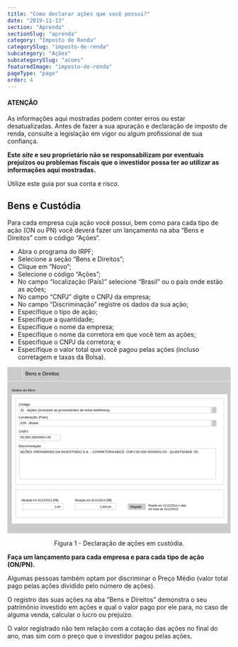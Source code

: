 ```yaml
---
title: "Como declarar ações que você possui?"
date: "2019-11-13"
section: "Aprenda"
sectionSlug: "aprenda"
category: "Imposto de Renda"
categorySlug: "imposto-de-renda"
subcategory: "Ações"
subcategorySlug: "acoes"
featuredImage: "imposto-de-renda"
pageType: "page"
order: 4
---
```


<div class="dashedBox">

<h4>ATENÇÃO</h4>

As informações aqui mostradas podem conter erros ou estar desatualizadas. Antes de fazer a sua apuração e declaração de imposto de renda, consulte a legislação em vigor ou algum profissional de sua confiança.

**Este *site* e seu proprietário não se responsabilizam por eventuais prejuízos ou problemas fiscais que o investidor possa ter ao utilizar as informações aqui mostradas.**

Utilize este guia por sua conta e risco.


</div>

## Bens e Custódia

Para cada empresa cuja ação você possui, bem como para cada tipo de ação (ON ou PN) você deverá fazer um lançamento na aba “Bens e Direitos” com o código “Ações“.

- Abra o programa do IRPF;
- Selecione a seção “Bens e Direitos”;
- Clique em “Novo”;
- Selecione o código “Ações”;
- No campo “localização (País)” selecione “Brasil” ou o país onde estão as ações;
- No campo “CNPJ” digite o CNPJ da empresa;
- No campo “Discriminação” registre os dados da sua ação;
- Especifique o tipo de ação;
- Especifique a quantidade;
- Especifique o nome da empresa;
- Especifique o nome da corretora em que você tem as ações;
- Especifique o CNPJ da corretora; e
- Especifique o valor total que você pagou pelas ações (incluso corretagem e taxas da Bolsa).





<div style="text-align:center">

<svg  viewBox="0 0 313.9 233.6">
<style type="text/css">
	.st0{fill:#CBCBCB;}
	.st1{fill:#FFFFFF;}
	.st2{fill:none;stroke:#FFFFFF;stroke-width:0.5;stroke-miterlimit:10;}
	.st3{fill:none;stroke:#CBCBCB;stroke-width:0.5;stroke-miterlimit:10;}
	.st4{font-family:'Arial';}
	.st5{font-size:7px;}
	.st6{font-size:5px;}
	.st7{font-size:4px;}
</style>
<g id="fundo_cinza">
	<rect id="XMLID_54_" class="st0" width="313.9" height="233.6"/>
</g>
<g id="fundo_branco">
	<rect id="XMLID_53_" x="6.1" y="38.4" class="st1" width="303.3" height="181.6"/>
	<line id="XMLID_52_" class="st2" x1="317.5" y1="20.1" x2="-3.2" y2="20.1"/>
	<line id="XMLID_51_" class="st2" x1="21.3" y1="20.1" x2="21.3" y2="-2.1"/>
</g>
<g id="bordas">
	<rect id="XMLID_50_" x="11.5" y="43.7" class="st3" width="293.1" height="121.5"/>
	<rect id="XMLID_49_" x="16.9" y="56.3" class="st3" width="269.2" height="8.7"/>
	<rect id="XMLID_48_" x="16.9" y="74.7" class="st3" width="269.2" height="8.7"/>
	<rect id="XMLID_38_" x="16.9" y="114.7" class="st3" width="276.3" height="42.4"/>
	<rect id="XMLID_37_" x="21.3" y="191.6" class="st3" width="57.2" height="8.7"/>
	<rect id="XMLID_36_" x="95.3" y="191.6" class="st3" width="57.2" height="8.7"/>
	<rect id="XMLID_55_" x="11.5" y="172.5" class="st3" width="293.1" height="38.7"/>
	<rect id="XMLID_58_" x="16.9" y="95" class="st3" width="57.4" height="8.7"/>
</g>
<g id="botões">
	<rect id="XMLID_17_" x="287.2" y="56.3" class="st0" width="6.9" height="8.7"/>
	<rect id="XMLID_3_" x="287.2" y="74.7" class="st0" width="6.9" height="8.7"/>
	<rect id="XMLID_35_" x="169.3" y="191.9" class="st0" width="25.2" height="8.7"/>
</g>
<g id="texto">
	<text id="XMLID_34_" transform="matrix(1 0 0 1 25.2942 11.7102)" class="st4 st5">Bens e Direitos</text>
	<text id="XMLID_33_" transform="matrix(1 0 0 1 6.1706 34.3626)" class="st4 st6">Dados do Bem</text>
	<text id="XMLID_32_" transform="matrix(1 0 0 1 15.9998 54.1232)" class="st4 st6">Código</text>
	<text id="XMLID_31_" transform="matrix(1 0 0 1 18.0002 62.5066)" class="st4 st6">31 - Ações (inclusive as provenientes de linha telefônica).</text>
	<text id="XMLID_30_" transform="matrix(1 0 0 1 15.9387 72.4883)" class="st4 st6">Localização (País)</text>
	<text id="XMLID_29_" transform="matrix(1 0 0 1 17.9565 80.5724)" class="st4 st6">105 - Brasil</text>
	<text id="XMLID_28_" transform="matrix(1 0 0 1 16.0002 112.8538)" class="st4 st6">Discriminação</text>
	<text id="XMLID_27_" transform="matrix(0.9651 0 0 1 18.0004 120.8357)" class="st4 st6">AÇÕES ORDINÁRIAS DA INVESTINDO S.A. - CORRETORA ABCD, CNPJ 00.000.000/0001-00 - QUANTIDADE: 50.</text>
	<text id="XMLID_26_" transform="matrix(1 0 0 1 19.5453 188.9408)" class="st4 st7">Situação em 31/12/2013 (R$)</text>
	<text id="XMLID_25_" transform="matrix(1 0 0 1 94.6949 188.9406)" class="st4 st7">Situação em 31/12/2014 (R$)</text>
	<text id="XMLID_24_" transform="matrix(1 0 0 1 172.9125 198.2006)" class="st4 st6">Repetir</text>
	<text id="XMLID_23_" transform="matrix(1 0 0 1 198.1912 196.2006)"><tspan x="0" y="0" class="st4 st7">Repete em 31/12/2014 o valor</tspan><tspan x="0" y="4.8" class="st4 st7">em reais de 31/12/2013</tspan></text>
	<text id="XMLID_21_" transform="matrix(1 0 0 1 66.6944 198.2006)" class="st4 st7">0,00</text>
	<text id="XMLID_18_" transform="matrix(1 0 0 1 130.2335 198.2006)" class="st4 st7">2.000,00</text>
	<text id="XMLID_57_" transform="matrix(1 0 0 1 16.0003 92.2556)" class="st4 st6">CNPJ</text>
	<text id="XMLID_56_" transform="matrix(0.9651 0 0 1 18.0004 100.3397)" class="st4 st6">00.000.000/0001-00</text>
</g>
</svg>

</div>

<p class="legenda" style="text-align:center">Figura 1 - Declaração de ações em custódia.</p>


**Faça um lançamento para cada empresa e para cada tipo de ação (ON/PN).**

Algumas pessoas também optam por discriminar o Preço Médio (valor total pago pelas ações dividido pelo número de ações).

O registro das suas ações na aba “Bens e Direitos” demonstra o seu patrimônio investido em ações e qual o valor pago por ele para, no caso de alguma venda, calcular o lucro ou prejuízo.

O valor registrado não tem relação com a cotação das ações no final do ano, mas sim com o preço que o investidor pagou pelas ações.